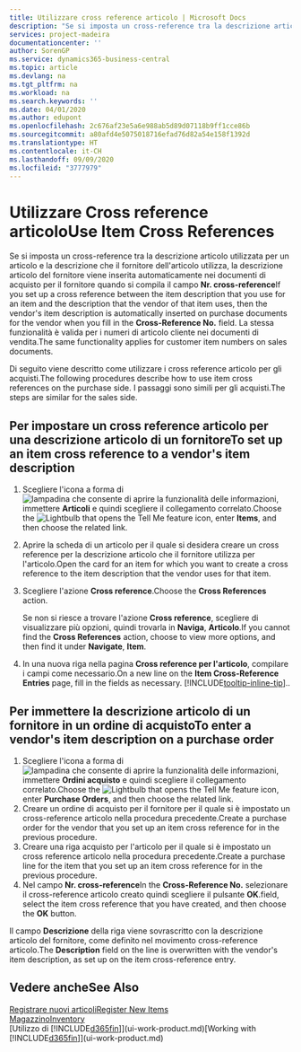 ```yaml
---
title: Utilizzare cross reference articolo | Microsoft Docs
description: "Se si imposta un cross-reference tra la descrizione articolo utilizzata per un articolo e la descrizione che il fornitore dell'articolo utilizza, la descrizione articolo del fornitore viene inserita automaticamente nei documenti di acquisto per il fornitore quando si compila il campo **Nr. cross-reference**  "
services: project-madeira
documentationcenter: ''
author: SorenGP
ms.service: dynamics365-business-central
ms.topic: article
ms.devlang: na
ms.tgt_pltfrm: na
ms.workload: na
ms.search.keywords: ''
ms.date: 04/01/2020
ms.author: edupont
ms.openlocfilehash: 2c676af23e5a6e988ab5d89d07118b9ff1cce86b
ms.sourcegitcommit: a80afd4e5075018716efad76d82a54e158f1392d
ms.translationtype: HT
ms.contentlocale: it-CH
ms.lasthandoff: 09/09/2020
ms.locfileid: "3777979"
---
```

# <a name="use-item-cross-references"></a><span data-ttu-id="c3d73-104">Utilizzare Cross reference articolo</span><span class="sxs-lookup"><span data-stu-id="c3d73-104">Use Item Cross References</span></span>
<span data-ttu-id="c3d73-105">Se si imposta un cross-reference tra la descrizione articolo utilizzata per un articolo e la descrizione che il fornitore dell'articolo utilizza, la descrizione articolo del fornitore viene inserita automaticamente nei documenti di acquisto per il fornitore quando si compila il campo **Nr. cross-reference**</span><span class="sxs-lookup"><span data-stu-id="c3d73-105">If you set up a cross reference between the item description that you use for an item and the description that the vendor of that item uses, then the vendor's item description is automatically inserted on purchase documents for the vendor when you fill in the **Cross-Reference No.**</span></span> <span data-ttu-id="c3d73-106"> </span><span class="sxs-lookup"><span data-stu-id="c3d73-106">field.</span></span> <span data-ttu-id="c3d73-107">La stessa funzionalità è valida per i numeri di articolo cliente nei documenti di vendita.</span><span class="sxs-lookup"><span data-stu-id="c3d73-107">The same functionality applies for customer item numbers on sales documents.</span></span>

<span data-ttu-id="c3d73-108">Di seguito viene descritto come utilizzare i cross reference articolo per gli acquisti.</span><span class="sxs-lookup"><span data-stu-id="c3d73-108">The following procedures describe how to use item cross references on the purchase side.</span></span> <span data-ttu-id="c3d73-109">I passaggi sono simili per gli acquisti.</span><span class="sxs-lookup"><span data-stu-id="c3d73-109">The steps are similar for the sales side.</span></span>

## <a name="to-set-up-an-item-cross-reference-to-a-vendors-item-description"></a><span data-ttu-id="c3d73-110">Per impostare un cross reference articolo per una descrizione articolo di un fornitore</span><span class="sxs-lookup"><span data-stu-id="c3d73-110">To set up an item cross reference to a vendor's item description</span></span>

1. <span data-ttu-id="c3d73-111">Scegliere l'icona a forma di ![lampadina che consente di aprire la funzionalità delle informazioni](media/ui-search/search_small.png "Informazioni sull'operazione che si desidera eseguire"), immettere **Articoli** e quindi scegliere il collegamento correlato.</span><span class="sxs-lookup"><span data-stu-id="c3d73-111">Choose the ![Lightbulb that opens the Tell Me feature](media/ui-search/search_small.png "Tell me what you want to do") icon, enter **Items**, and then choose the related link.</span></span>
2. <span data-ttu-id="c3d73-112">Aprire la scheda di un articolo per il quale si desidera creare un cross reference per la descrizione articolo che il fornitore utilizza per l'articolo.</span><span class="sxs-lookup"><span data-stu-id="c3d73-112">Open the card for an item for which you want to create a cross reference to the item description that the vendor uses for that item.</span></span>
3. <span data-ttu-id="c3d73-113">Scegliere l'azione **Cross reference**.</span><span class="sxs-lookup"><span data-stu-id="c3d73-113">Choose the **Cross References** action.</span></span>

     <span data-ttu-id="c3d73-114">Se non si riesce a trovare l'azione **Cross reference**, scegliere di visualizzare più opzioni, quindi trovarla in **Naviga**, **Articolo**.</span><span class="sxs-lookup"><span data-stu-id="c3d73-114">If you cannot find the **Cross References** action, choose to view more options, and then find it under **Navigate**, **Item**.</span></span>
  
4. <span data-ttu-id="c3d73-115">In una nuova riga nella pagina **Cross reference per l'articolo**, compilare i campi come necessario.</span><span class="sxs-lookup"><span data-stu-id="c3d73-115">On a new line on the **Item Cross-Reference Entries** page, fill in the fields as necessary.</span></span> [!INCLUDE[tooltip-inline-tip](includes/tooltip-inline-tip_md.md)]<span data-ttu-id="c3d73-116">.</span><span class="sxs-lookup"><span data-stu-id="c3d73-116">.</span></span>

## <a name="to-enter-a-vendors-item-description-on-a-purchase-order"></a><span data-ttu-id="c3d73-117">Per immettere la descrizione articolo di un fornitore in un ordine di acquisto</span><span class="sxs-lookup"><span data-stu-id="c3d73-117">To enter a vendor's item description on a purchase order</span></span>

1. <span data-ttu-id="c3d73-118">Scegliere l'icona a forma di ![lampadina che consente di aprire la funzionalità delle informazioni](media/ui-search/search_small.png "Informazioni sull'operazione che si desidera eseguire"), immettere **Ordini acquisto** e quindi scegliere il collegamento correlato.</span><span class="sxs-lookup"><span data-stu-id="c3d73-118">Choose the ![Lightbulb that opens the Tell Me feature](media/ui-search/search_small.png "Tell me what you want to do") icon, enter **Purchase Orders**, and then choose the related link.</span></span>
2. <span data-ttu-id="c3d73-119">Creare un ordine di acquisto per il fornitore per il quale si è impostato un cross-reference articolo nella procedura precedente.</span><span class="sxs-lookup"><span data-stu-id="c3d73-119">Create a purchase order for the vendor that you set up an item cross reference for in the previous procedure.</span></span>
3. <span data-ttu-id="c3d73-120">Creare una riga acquisto per l'articolo per il quale si è impostato un cross reference articolo nella procedura precedente.</span><span class="sxs-lookup"><span data-stu-id="c3d73-120">Create a purchase line for the item that you set up an item cross reference for in the previous procedure.</span></span>
4. <span data-ttu-id="c3d73-121">Nel campo **Nr. cross-reference**</span><span class="sxs-lookup"><span data-stu-id="c3d73-121">In the **Cross-Reference No.**</span></span> <span data-ttu-id="c3d73-122">selezionare il cross-reference articolo creato quindi scegliere il pulsante **OK**.</span><span class="sxs-lookup"><span data-stu-id="c3d73-122">field, select the item cross reference that you have created, and then choose the **OK** button.</span></span>

<span data-ttu-id="c3d73-123">Il campo **Descrizione** della riga viene sovrascritto con la descrizione articolo del fornitore, come definito nel movimento cross-reference articolo.</span><span class="sxs-lookup"><span data-stu-id="c3d73-123">The **Description** field on the line is overwritten with the vendor's item description, as set up on the item cross-reference entry.</span></span>

## <a name="see-also"></a><span data-ttu-id="c3d73-124">Vedere anche</span><span class="sxs-lookup"><span data-stu-id="c3d73-124">See Also</span></span>
[<span data-ttu-id="c3d73-125">Registrare nuovi articoli</span><span class="sxs-lookup"><span data-stu-id="c3d73-125">Register New Items</span></span>](inventory-how-register-new-items.md)  
[<span data-ttu-id="c3d73-126">Magazzino</span><span class="sxs-lookup"><span data-stu-id="c3d73-126">Inventory</span></span>](inventory-manage-inventory.md)  
<span data-ttu-id="c3d73-127">[Utilizzo di [!INCLUDE[d365fin](includes/d365fin_md.md)]](ui-work-product.md)</span><span class="sxs-lookup"><span data-stu-id="c3d73-127">[Working with [!INCLUDE[d365fin](includes/d365fin_md.md)]](ui-work-product.md)</span></span>
